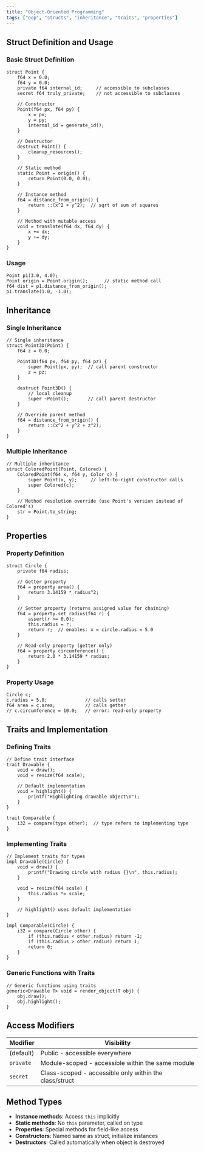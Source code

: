 ```yaml
---
title: "Object-Oriented Programming"
tags: ["oop", "structs", "inheritance", "traits", "properties"]
---
```


## Struct Definition and Usage

### Basic Struct Definition

```cesium
struct Point {
    f64 x = 0.0;
    f64 y = 0.0;
    private f64 internal_id;     // accessible to subclasses
    secret f64 truly_private;    // not accessible to subclasses

    // Constructor
    Point(f64 px, f64 py) {
        x = px;
        y = py;
        internal_id = generate_id();
    }

    // Destructor
    destruct Point() {
        cleanup_resources();
    }

    // Static method
    static Point = origin() {
        return Point(0.0, 0.0);
    }

    // Instance method
    f64 = distance_from_origin() {
        return ::(x^2 + y^2);  // sqrt of sum of squares
    }

    // Method with mutable access
    void = translate(f64 dx, f64 dy) {
        x += dx;
        y += dy;
    }
}
```

### Usage

```cesium
Point p1(3.0, 4.0);
Point origin = Point.origin();      // static method call
f64 dist = p1.distance_from_origin();
p1.translate(1.0, -1.0);
```

## Inheritance

### Single Inheritance

```cesium
// Single inheritance
struct Point3D(Point) {
    f64 z = 0.0;

    Point3D(f64 px, f64 py, f64 pz) {
        super Point(px, py);  // call parent constructor
        z = pz;
    }

    destruct Point3D() {
        // local cleanup
        super ~Point();       // call parent destructor
    }

    // Override parent method
    f64 = distance_from_origin() {
        return ::(x^2 + y^2 + z^2);
    }
}
```

### Multiple Inheritance

```cesium
// Multiple inheritance
struct ColoredPoint(Point, Colored) {
    ColoredPoint(f64 x, f64 y, Color c) {
        super Point(x, y);     // left-to-right constructor calls
        super Colored(c);
    }

    // Method resolution override (use Point's version instead of Colored's)
    str = Point.to_string;
}
```

## Properties

### Property Definition

```cesium
struct Circle {
    private f64 radius;

    // Getter property
    f64 = property area() {
        return 3.14159 * radius^2;
    }

    // Setter property (returns assigned value for chaining)
    f64 = property.set radius(f64 r) {
        assert(r >= 0.0);
        this.radius = r;
        return r;  // enables: x = circle.radius = 5.0
    }

    // Read-only property (getter only)
    f64 = property circumference() {
        return 2.0 * 3.14159 * radius;
    }
}
```

### Property Usage

```cesium
Circle c;
c.radius = 5.0;              // calls setter
f64 area = c.area;           // calls getter
// c.circumference = 10.0;   // error: read-only property
```

## Traits and Implementation

### Defining Traits

```cesium
// Define trait interface
trait Drawable {
    void = draw();
    void = resize(f64 scale);

    // Default implementation
    void = highlight() {
        printf("Highlighting drawable object\n");
    }
}

trait Comparable {
    i32 = compare(type other);  // type refers to implementing type
}
```

### Implementing Traits

```cesium
// Implement traits for types
impl Drawable(Circle) {
    void = draw() {
        printf("Drawing circle with radius {}\n", this.radius);
    }

    void = resize(f64 scale) {
        this.radius *= scale;
    }

    // highlight() uses default implementation
}

impl Comparable(Circle) {
    i32 = compare(Circle other) {
        if (this.radius < other.radius) return -1;
        if (this.radius > other.radius) return 1;
        return 0;
    }
}
```

### Generic Functions with Traits

```cesium
// Generic functions using traits
generic<Drawable T> void = render_object(T obj) {
    obj.draw();
    obj.highlight();
}
```

## Access Modifiers

| Modifier | Visibility |
|----------|------------|
| (default) | Public - accessible everywhere |
| `private` | Module-scoped - accessible within the same module |
| `secret` | Class-scoped - accessible only within the class/struct |

## Method Types

- **Instance methods**: Access `this` implicitly
- **Static methods**: No `this` parameter, called on type
- **Properties**: Special methods for field-like access
- **Constructors**: Named same as struct, initialize instances
- **Destructors**: Called automatically when object is destroyed
